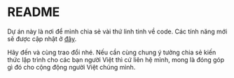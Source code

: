 # README

Dự án này là nơi để mình chia sẻ vài thứ linh tinh về code. Các tính năng mới sẽ được cập nhật ở [đây](http://code-sharing.herokuapp.com/history).

Hãy đến và cùng trao đổi nhé. Nếu cần cùng chung ý tưởng chia sẻ kiến thức lập trình cho các bạn người Việt thì cứ liên hệ mình, mong là đóng góp gì đó cho cộng động người Việt chúng mình.
